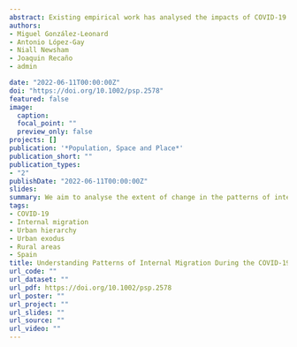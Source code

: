 ```yaml
---
abstract: Existing empirical work has analysed the impacts of COVID-19 on mortality, fertility and international migration. Less is known about the ways in which the COVID-19 pandemic has influenced the patterns of internal migration. Anecdotal reports of mass migration from large cities to less populated areas have emerged but lack of data has prevented empirically assessing this hypothesis. Drawing on geographically granular administrative population register data, we aim to analyse the extent of change in the patterns of internal migration across the urban hierarchy in Spain during 2020. Our results show a decline of 2.5% in the number of internal migration moves, particularly during the early stages of the pandemic, returning to pre-pandemic levels in late 2020. Results also reveal unusually large net migration losses in core cities and net migration gains in rural areas. Net migration losses in cities and gains in rural areas particularly accumulated following the easing of some non-pharmaceutical interventions. Yet, these net losses and gains trended to pre-pandemic levels in late 2020, and movements between cities, and between cities and suburbs, continued to dominate the internal migration system. Thus, while the COVID-19 pandemic exerted notable changes in the geographic balance of internal migration flows, these changes appear to have been temporary and did not significantly alter the existing structures of the national migration system
authors:
- Miguel González-Leonard
- Antonio López-Gay
- Niall Newsham
- Joaquin Recaño
- admin

date: "2022-06-11T00:00:00Z"
doi: "https://doi.org/10.1002/psp.2578"
featured: false
image:
  caption: 
  focal_point: ""
  preview_only: false
projects: []
publication: '*Population, Space and Place*'
publication_short: ""
publication_types:
- "2"
publishDate: "2022-06-11T00:00:00Z"
slides: 
summary: We aim to analyse the extent of change in the patterns of internal migration across the urban hierarchy in Spain during 2020
tags:
- COVID-19
- Internal migration
- Urban hierarchy
- Urban exodus
- Rural areas
- Spain
title: Understanding Patterns of Internal Migration During the COVID-19 Pandemic in Spain
url_code: ""
url_dataset: ""
url_pdf: https://doi.org/10.1002/psp.2578
url_poster: ""
url_project: ""
url_slides: ""
url_source: ""
url_video: ""
---
```

